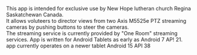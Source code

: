 This app is intended for exclusive use by New Hope lutheran church Regina Saskatchewan Canada.  
It allows voluteers to director views from two Axis M5525e PTZ streaming cameras by pushing buttons to steer the cameras.  
The streaming service is currently provided by "One Room" streaming services.
App is written for Android Tablets as early as Android 7 AP! 21.
app currently operates on a newer tablet Android 15 API 38
